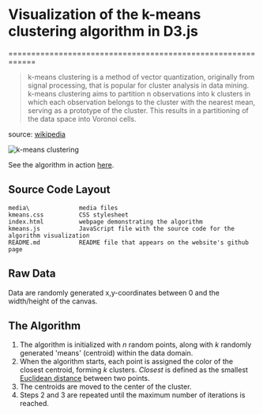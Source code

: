 # Visualization of the k-means clustering algorithm in D3.js
============================================================


> k-means clustering is a method of vector quantization, originally from signal 
processing, that is popular for cluster analysis in data mining. k-means 
clustering aims to partition n observations into k clusters in which each 
observation belongs to the cluster with the nearest mean, serving as a 
prototype of the cluster. This results in a partitioning of the data space into 
Voronoi cells.

source: [wikipedia](https://en.wikipedia.org/wiki/K-means_clustering)

![k-means clustering](/media/kmeans.png "K-means clustering")

See the algorithm in action [here](http://nl-hugo.github.io/d3-kmeans/index.html).


## Source Code Layout

    media\				media files
    kmeans.css          CSS stylesheet
    index.html          webpage demonstrating the algorithm
    kmeans.js           JavaScript file with the source code for the algorithm visualization
    README.md           README file that appears on the website's github page


## Raw Data

Data are randomly generated x,y-coordinates between 0 and the width/height of 
the canvas.


## The Algorithm

1. The algorithm is initialized with _n_ random points, along with _k_ randomly 
generated 'means' (centroid) within the data domain. 
2. When the algorithm starts, each point is assigned the color of the closest 
centroid, forming _k_ clusters. _Closest_ is defined as the smallest 
[Euclidean distance](https://en.wikipedia.org/wiki/Euclidean_geometry) between 
two points.
3. The centroids are moved to the center of the cluster.
4. Steps 2 and 3 are repeated until the maximum number of iterations is reached.